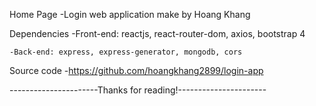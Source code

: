 Home Page
    -Login web application make by Hoang Khang

Dependencies
    -Front-end: reactjs, react-router-dom, axios, bootstrap 4

    -Back-end: express, express-generator, mongodb, cors

Source code
    -https://github.com/hoangkhang2899/login-app
    
----------------------Thanks for reading!----------------------